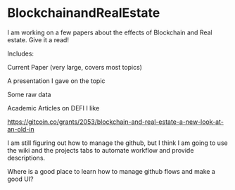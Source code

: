 # BlockchainandRealEstate
I am working on a few papers about the effects of Blockchain and Real estate. Give it a read!

Includes:

Current Paper (very large, covers most topics)

A presentation I gave on the topic

Some raw data

Academic Articles on DEFI I like

https://gitcoin.co/grants/2053/blockchain-and-real-estate-a-new-look-at-an-old-in

I am still figuring out how to manage the github, but I think I am going to use the wiki and the projects tabs to automate workflow and provide descriptions.

Where is a good place to learn how to manage github flows and make a good UI?

